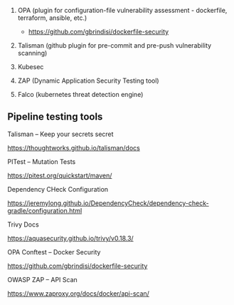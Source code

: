 1. OPA (plugin for configuration-file vulnerability assessment - dockerfile, terraform, ansible, etc.)
   - https://github.com/gbrindisi/dockerfile-security

2. Talisman (github plugin for pre-commit and pre-push vulnerability scanning)

3. Kubesec

4. ZAP (Dynamic Application Security Testing tool)

5. Falco (kubernetes threat detection engine)



## Pipeline testing tools

Talisman – Keep your secrets secret

https://thoughtworks.github.io/talisman/docs

PITest – Mutation Tests

https://pitest.org/quickstart/maven/

Dependency CHeck Configuration

https://jeremylong.github.io/DependencyCheck/dependency-check-gradle/configuration.html

Trivy Docs

https://aquasecurity.github.io/trivy/v0.18.3/

OPA Conftest – Docker Security

https://github.com/gbrindisi/dockerfile-security

OWASP ZAP – API Scan

https://www.zaproxy.org/docs/docker/api-scan/
